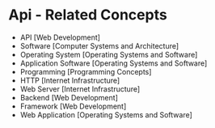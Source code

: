 # Api - Related Concepts

- API [Web Development]
- Software [Computer Systems and Architecture]
- Operating System [Operating Systems and Software]
- Application Software [Operating Systems and Software]
- Programming [Programming Concepts]
- HTTP [Internet Infrastructure]
- Web Server [Internet Infrastructure]
- Backend [Web Development]
- Framework [Web Development]
- Web Application [Operating Systems and Software]
